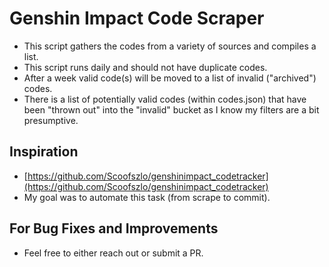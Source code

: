 # Genshin Impact Code Scraper
- This script gathers the codes from a variety of sources and compiles a list.
- This script runs daily and should not have duplicate codes.
- After a week valid code(s) will be moved to a list of invalid ("archived") codes.
- There is a list of potentially valid codes (within codes.json) that have been "thrown out" into the "invalid" bucket as I know my filters are a bit presumptive.

## Inspiration
- [https://github.com/Scoofszlo/genshinimpact_codetracker](https://github.com/Scoofszlo/genshinimpact_codetracker)
- My goal was to automate this task (from scrape to commit).

## For Bug Fixes and Improvements
- Feel free to either reach out or submit a PR.
